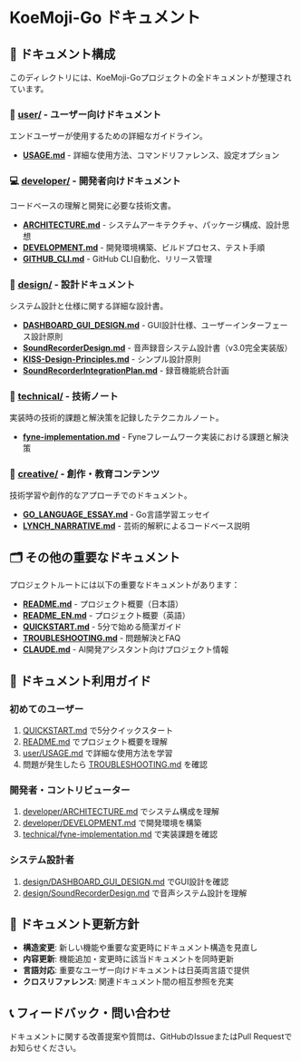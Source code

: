# KoeMoji-Go ドキュメント

## 📁 ドキュメント構成

このディレクトリには、KoeMoji-Goプロジェクトの全ドキュメントが整理されています。

### 🎯 [user/](./user/) - ユーザー向けドキュメント
エンドユーザーが使用するための詳細なガイドライン。

- **[USAGE.md](./user/USAGE.md)** - 詳細な使用方法、コマンドリファレンス、設定オプション

### 💻 [developer/](./developer/) - 開発者向けドキュメント
コードベースの理解と開発に必要な技術文書。

- **[ARCHITECTURE.md](./developer/ARCHITECTURE.md)** - システムアーキテクチャ、パッケージ構成、設計思想
- **[DEVELOPMENT.md](./developer/DEVELOPMENT.md)** - 開発環境構築、ビルドプロセス、テスト手順
- **[GITHUB_CLI.md](./developer/GITHUB_CLI.md)** - GitHub CLI自動化、リリース管理

### 📐 [design/](./design/) - 設計ドキュメント
システム設計と仕様に関する詳細な設計書。

- **[DASHBOARD_GUI_DESIGN.md](./design/DASHBOARD_GUI_DESIGN.md)** - GUI設計仕様、ユーザーインターフェース設計原則
- **[SoundRecorderDesign.md](./design/SoundRecorderDesign.md)** - 音声録音システム設計書（v3.0完全実装版）
- **[KISS-Design-Principles.md](./design/KISS-Design-Principles.md)** - シンプル設計原則
- **[SoundRecorderIntegrationPlan.md](./design/SoundRecorderIntegrationPlan.md)** - 録音機能統合計画

### 🔧 [technical/](./technical/) - 技術ノート
実装時の技術的課題と解決策を記録したテクニカルノート。

- **[fyne-implementation.md](./technical/fyne-implementation.md)** - Fyneフレームワーク実装における課題と解決策

### 🎨 [creative/](./creative/) - 創作・教育コンテンツ
技術学習や創作的なアプローチでのドキュメント。

- **[GO_LANGUAGE_ESSAY.md](./creative/GO_LANGUAGE_ESSAY.md)** - Go言語学習エッセイ
- **[LYNCH_NARRATIVE.md](./creative/LYNCH_NARRATIVE.md)** - 芸術的解釈によるコードベース説明

## 🗂️ その他の重要なドキュメント

プロジェクトルートには以下の重要なドキュメントがあります：

- **[README.md](../README.md)** - プロジェクト概要（日本語）
- **[README_EN.md](../README_EN.md)** - プロジェクト概要（英語）
- **[QUICKSTART.md](../QUICKSTART.md)** - 5分で始める簡潔ガイド
- **[TROUBLESHOOTING.md](../TROUBLESHOOTING.md)** - 問題解決とFAQ
- **[CLAUDE.md](../CLAUDE.md)** - AI開発アシスタント向けプロジェクト情報

## 📝 ドキュメント利用ガイド

### 初めてのユーザー
1. [QUICKSTART.md](../QUICKSTART.md) で5分クイックスタート
2. [README.md](../README.md) でプロジェクト概要を理解
3. [user/USAGE.md](./user/USAGE.md) で詳細な使用方法を学習
4. 問題が発生したら [TROUBLESHOOTING.md](../TROUBLESHOOTING.md) を確認

### 開発者・コントリビューター
1. [developer/ARCHITECTURE.md](./developer/ARCHITECTURE.md) でシステム構成を理解
2. [developer/DEVELOPMENT.md](./developer/DEVELOPMENT.md) で開発環境を構築
3. [technical/fyne-implementation.md](./technical/fyne-implementation.md) で実装課題を確認

### システム設計者
1. [design/DASHBOARD_GUI_DESIGN.md](./design/DASHBOARD_GUI_DESIGN.md) でGUI設計を確認
2. [design/SoundRecorderDesign.md](./design/SoundRecorderDesign.md) で音声システム設計を理解

## 🔄 ドキュメント更新方針

- **構造変更**: 新しい機能や重要な変更時にドキュメント構造を見直し
- **内容更新**: 機能追加・変更時に該当ドキュメントを同時更新
- **言語対応**: 重要なユーザー向けドキュメントは日英両言語で提供
- **クロスリファレンス**: 関連ドキュメント間の相互参照を充実

## 📞 フィードバック・問い合わせ

ドキュメントに関する改善提案や質問は、GitHubのIssueまたはPull Requestでお知らせください。